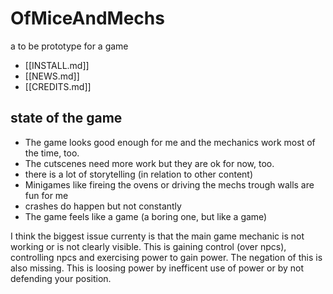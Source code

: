 # OfMiceAndMechs
a to be prototype for a game

* [[INSTALL.md]]
* [[NEWS.md]]
* [[CREDITS.md]]

## state of the game

* The game looks good enough for me and the mechanics work most of the time, too.
* The cutscenes need more work but they are ok for now, too.
* there is a lot of storytelling (in relation to other content)
* Minigames like fireing the ovens or driving the mechs trough walls are fun for me
* crashes do happen but not constantly
* The game feels like a game (a boring one, but like a game)

I think the biggest issue currenty is that the main game mechanic is not working or is not clearly visible. This is gaining control (over npcs), controlling npcs and exercising power to gain power. The negation of this is also missing. This is loosing power by inefficent use of power or by not defending your position.
